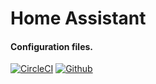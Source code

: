 # Home Assistant
#### Configuration files.


[//]: # (BlockStart)
[![CircleCI](https://img.shields.io/circleci/project/github/forwardcomputers/home-assistant.svg?label=home-assistant)](https://circleci.com/gh/forwardcomputers/home-assistant)
[![Github](https://img.shields.io/badge/github--grey.svg?label=&logo=github&logoColor=white)](https://github.com/forwardcomputers/home-assistant)

[//]: # (BlockEnd)
